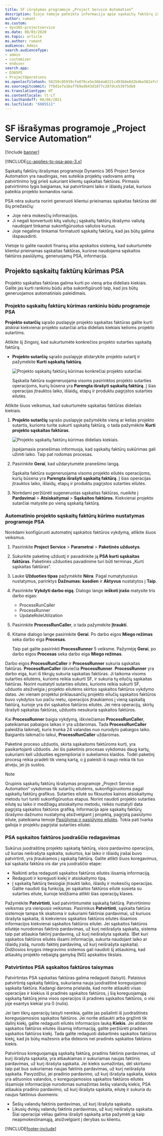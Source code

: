 ```yaml
---
title: SF išrašymas programoje „Project Service Automation“
description: Šioje temoje pateikta informacija apie sąskaitų faktūrų išrašymą.
author: rumant
ms.custom:
- dyn365-projectservice
ms.date: 08/03/2020
ms.topic: article
ms.author: rumant
audience: Admin
search.audienceType:
- admin
- customizer
- enduser
search.app:
- D365PS
- ProjectOperations
ms.openlocfilehash: 58259c05939cfe870ce5e36b4a0221cd93b8e8d2b4be582efc9167e82579699e
ms.sourcegitcommit: 7f8d1e7a16af769adb43d1877c28fdce53975db8
ms.translationtype: HT
ms.contentlocale: lt-LT
ms.lasthandoff: 08/06/2021
ms.locfileid: "6985511"
---
```

# <a name="invoicing-in-project-service-automation"></a>SF išrašymas programoje „Project Service Automation“

[!include [banner](../includes/psa-now-project-operations.md)]

[!INCLUDE[cc-applies-to-psa-app-3.x](../includes/cc-applies-to-psa-app-3x.md)]

Sąskaitų faktūrų išrašymas programoje Dynamics 365 Project Service Automation yra naudingas, nes suteikia projektų vadovams antrą patvirtinimo lygį prieš sukuriant klientų sąskaitas faktūras. Pirmasis patvirtinimo lygis baigiamas, kai patvirtinami laiko ir išlaidų įrašai, kuriuos pateikia projekto komandos nariai.

PSA nėra sukurta norint generuoti klientui prieinamas sąskaitas faktūras dėl šių priežasčių:

- Joje nėra mokesčių informacijos.
- Ji negali konvertuoti kitų valiutų į sąskaitų faktūrų išrašymo valiutą naudojant tinkamai sukonfigūruotus valiutos kursus.
- Joje negalima tinkamai formatuoti sąskaitų faktūrų, kad jas būtų galima išspausdinti.

Vietoje to galite naudoti finansų arba apskaitos sistemą, kad sukurtumėte klientui prieinamas sąskaitas faktūras, kuriose naudojama sąskaitos faktūros pasiūlymų, generuojamų PSA, informacija.

## <a name="creating-project-invoices-in-psa"></a>Projekto sąskaitų faktūrų kūrimas PSA

Projekto sąskaitas faktūras galima kurti po vieną arba dideliais kiekiais. Galite jas kurti rankiniu būdu arba sukonfigūruoti taip, kad jos būtų generuojamos automatiniais paleidimais.

### <a name="manually-create-project-invoices-in-psa"></a>Projekto sąskaitų faktūrų kūrimas rankiniu būdu programoje PSA

**Projekto sutarčių** sąrašo puslapyje projekto sąskaitas faktūras galite kurti atskirai kiekvienai projekto sutarčiai arba dideliais kiekiais kelioms projekto sutartims.

Atlikite šį žingsnį, kad sukurtumėte konkrečios projekto sutarties sąskaitą faktūrą.

- **Projekto sutarčių** sąrašo puslapyje atidarykite projekto sutartį ir pažymėkite **Kurti sąskaitą faktūrą**.

    ![Projekto sąskaitų faktūrų kūrimas konkrečiai projekto sutarčiai.](media/CreateProjectInvoicesOneByOne.png)

    Sąskaita faktūra sugeneruojama visoms pasirinktos projekto sutarties operacijoms, kurių būsena yra **Parengta išrašyti sąskaitą faktūrą**. Į šias operacijas įtrauktos laiko, išlaidų, etapų ir produktu pagrįstos sutarties eilutės.

Atlikite šiuos veiksmus, kad sukurtumėte sąskaitas faktūras dideliais kiekiais.

1. **Projekto sutarčių** sąrašo puslapyje pažymėkite vieną ar kelias projekto sutartis, kurioms turite sukurti sąskaitą faktūrą, o tada pažymėkite **Kurti projekto sąskaitas faktūras**.

    ![Projekto sąskaitų faktūrų kūrimas dideliais kiekiais.](media/CreateProjectInvoicesBulk.png)

    Įspėjamasis pranešimas informuoja, kad sąskaitų faktūrų sukūrimas gali užimti laiko. Taip pat rodomas procesas.

2. Pasirinkite **Gerai**, kad uždarytumėte pranešimo langą.

    Sąskaita faktūra sugeneruojama visoms projekto eilutės operacijoms, kurių būsena yra **Parengta išrašyti sąskaitą faktūrą**. Į šias operacijas įtrauktos laiko, išlaidų, etapų ir produktu pagrįstos sutarties eilutės.

3. Norėdami peržiūrėti sugeneruotas sąskaitas faktūras, nueikite į **Pardavimai** \> **Atsiskaitymai** \> **Sąskaitos faktūros.** Kiekvienai projekto sutarčiai matysite po vieną sąskaitą faktūrą.

### <a name="set-up-automated-creation-of-project-invoices-in-psa"></a>Automatinio projekto sąskaitų faktūrų kūrimo nustatymas programoje PSA

Norėdami konfigūruoti automatinį sąskaitos faktūros vykdymą, atlikite šiuos veiksmus.

1. Pasirinkite **Project Service** \> **Parametrai** \> **Paketinės užduotys**.
2. Sukurkite paketinę užduotį ir pavadinkite ją **PSA kurti sąskaitas faktūras**. Paketinės užduoties pavadinime turi būti terminas „Kurti sąskaitas faktūras“.
3. Lauke **Užduoties tipas** pažymėkite **Nėra**. Pagal numatytuosius nustatymus, parinktys **Dažnumas: kasdien** ir **Aktyvus** nustatytos į **Taip**.
4. Pasirinkite **Vykdyti darbo eigą**. Dialogo lange **ieškoti įrašo** matysite tris darbo eigas:

    - ProcessRunCaller
    - ProcessRunner
    - UpdateRoleUtilization

5. Pasirinkite **ProcessRunCaller**, o tada pažymėkite **Įtraukti**.
6. Kitame dialogo lange pasirinkite **Gerai**. Po darbo eigos **Miego režimas** seka darbo eiga **Procesas**.

    Taip pat galite pasirinkti **ProcessRunner** 5 veiksme. Pažymėję **Gerai**, po darbo eigos **Procesas** seka darbo eiga **Miego režimas**.

Darbo eigos **ProcessRunCaller** ir **ProcessRunner** sukuria sąskaitas faktūras. **ProcessRunCaller** iškviečia **ProcessRunner**. **ProcessRunner** yra darbo eiga, kuri iš tikrųjų sukuria sąskaitas faktūras. Ji taikoma visoms sutarties eilutėms, kurioms reikia sukurti SF, ir sukuria tų eilučių sąskaitas faktūras. Norint nustatyti sutarties eilutes, kurioms reikia sukurti SF, užduotis atsižvelgia į projekto eilutėms skirtos sąskaitos faktūros vykdymo datas. Jei vienam projektui priklausančių projekto eilučių sąskaitos faktūros buvo vykdytos tuo pačiu metu, operacijos įtraukiamos į vieną sąskaitą faktūrą, kurioje yra dvi sąskaitos faktūros eilutės. Jei nėra operacijų, skirtų išrašyti sąskaitas faktūras, užduotis nesukuria sąskaitos faktūros.

Kai **ProcessRunner** baigia vykdymą, iškviečiamas **ProcessRunCaller**, pateikiamas pabaigos laikas ir yra uždaromas. Tada **ProcessRunCaller** paleidžia laikmatį, kuris trunka 24 valandas nuo nurodyto pabaigos laiko. Baigiantis laikmačio laikui, **ProcessRunCaller** uždaromas.

Paketinė proceso užduotis, skirta sąskaitoms faktūroms kurti, yra pasikartojanti užduotis. Jei šis paketinis procesas vykdomas daug kartų, sukuriami keli užduoties egzemplioriai ir sukeliamos klaidos. Todėl paketinį procesą reikia pradėti tik vieną kartą, o jį paleisti iš naujo reikia tik tuo atveju, jei jis sustos.

> [!NOTE]
> Grupinis sąskaitų faktūrų išrašymas programoje „Project Service Automation“ vykdomas tik sutarčių eilutėms, sukonfigūruotoms pagal sąskaitų faktūrų grafikus. Sutarties eilutė su fiksuotos kainos atsiskaitymų metodu turi turėti sukonfigūruotus etapus. Norint naudoti projekto sutarties eilutę su laiko ir medžiagų atsiskaitymo metodu, reikės nustatyti data pagrįstą sąskaitos faktūros grafiką. Informacija apie sąskaitų faktūrų išrašymo dažnumo nustatymą atsižvelgiant į projektą, pagrįstą pasiūlymo eilute, pateikiama temoje [Pasiūlymai ir pasiūlymo eilutės](basic-quote-lines.md#invoice-schedule). Tokia pati tvarka galioja ir projektu pagrįstai sutarties eilutei.      
 
### <a name="edit-a-draft-psa-invoice"></a>PSA sąskaitos faktūros juodraščio redagavimas

Sukūrus juodraštinę projekto sąskaitą faktūrą, visos pardavimo operacijos, už kurias neišrašyta sąskaita, sukurtos, kai laiko ir išlaidų įrašai buvo patvirtinti, yra įtraukiamos į sąskaitą faktūrą. Galite atlikti šiuos koregavimus, kai sąskaita faktūra vis dar yra juodraščio etape:

- Naikinti arba redaguoti sąskaitos faktūros eilutės išsamią informaciją.
- Redaguoti ir koreguoti kiekį ir atsiskaitymo tipą.
- Į sąskaitą faktūrą tiesiogiai įtraukti laiko, išlaidų ir mokesčių operacijas. Galite naudoti šią funkciją, jei sąskaitos faktūros eilutė susieta su sutarties eilute, kurioje leidžiama atlikti šias operacijų klases.

Pažymėkite **Patvirtinti**, kad patvirtintumėte sąskaitą faktūrą. Patvirtinimo veiksmas yra vienpusis veiksmas. Pasirinkus **Patvirtinti**, sąskaita faktūra sistemoje tampa tik skaitoma ir sukuriami faktiniai pardavimai, už kuriuos išrašyta sąskaita, iš kiekvienos sąskaitos faktūros eilutės išsamios informacijos kiekvienai sąskaitos faktūros eilutei. Jei sąskaitos faktūros eilutėje nurodomas faktinis pardavimas, už kurį neišrašyta sąskaita, sistema taip pat atšaukia faktinį pardavimą, už kurį neišrašyta sąskaita. (Bet kuri sąskaitos faktūros eilutės išsami informacija, sukurta naudojant laiko ar išlaidų įrašą, nurodo faktinį pardavimą, už kurį neišrašyta sąskaita). Didžiosios knygos integravimo sistemos gali naudoti šį atšaukimą, kad atšauktų projekto nebaigtą gamybą (NG) apskaitos tikslais.

### <a name="correct-a-confirmed-psa-invoice"></a>Patvirtintos PSA sąskaitos faktūros taisymas

Patvirtintas PSA sąskaitas faktūras galima redaguoti (taisyti). Pataisius patvirtintą sąskaitą faktūrą, sukuriama nauja juodraštinė koreguojamoji sąskaita faktūra. Kadangi daroma prielaida, kad norite atšaukti visas operacijas ir kiekius iš pradinės sąskaitos faktūros, į šią koreguojamąją sąskaitą faktūrą įeina visos operacijos iš pradinės sąskaitos faktūros, o visi joje esantys kiekiai yra 0 (nulis).

Jei tam tikrų operacijų taisyti nereikia, galite jas pašalinti iš juodraštinės koreguojamosios sąskaitos faktūros. Jei norite atšaukti arba grąžinti tik dalinį kiekį, galite redaguoti eilutės informacijos lauką **Kiekis**. Jei atidarote sąskaitos faktūros eilutės išsamią informaciją, galite peržiūrėti pradines sąskaitos faktūros kiekį. Tada galite redaguoti dabartinės sąskaitos faktūros kiekį, kad jis būtų mažesnis arba didesnis nei pradinės sąskaitos faktūros kiekis.

Patvirtinus koreguojamąją sąskaitą faktūrą, pradinis faktinis pardavimas, už kurį išrašyta sąskaita, yra atšaukiamas ir sukuriamas naujas faktinis pardavimas, už kurį išrašyta sąskaita. Jei kiekis sumažintas, dėl skirtumo taip pat bus sukuriamas naujas faktinis pardavimas, už kurį neišrašyta sąskaita. Pavyzdžiui, jei pradinio pardavimo, už kurį išrašyta sąskaita, kiekis yra aštuonios valandos, o koreguojamosios sąskaitos faktūros eilutės išsamioje informacijoje nurodomas sumažintas šešių valandų kiekis, PSA atšaukia pradinio pardavimo, už kurį išrašyta sąskaita, eilutę ir sukuria du naujus faktinius duomenis:

- Šešių valandų faktinis pardavimas, už kurį išrašyta sąskaita.
- Likusių dviejų valandų faktinis pardavimas, už kurį neišrašyta sąskaita. Šiai operacijai vėliau galima išrašyti sąskaitą arba pažymėti ją kaip neapmokestinamąją, atsižvelgiant į derybas su klientu.


[!INCLUDE[footer-include](../includes/footer-banner.md)]
